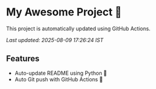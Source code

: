 # My Awesome Project 🚀

This project is automatically updated using GitHub Actions.

_Last updated: 2025-08-09 17:26:24 IST_

## Features
- Auto-update README using Python 🐍
- Auto Git push with GitHub Actions 🤖
